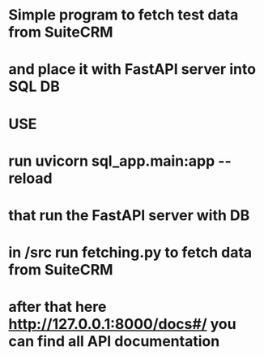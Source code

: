 # Simple program to fetch test data from SuiteCRM
# and place it with FastAPI server into SQL DB
# USE
# run uvicorn sql_app.main:app --reload
# that run the FastAPI server with DB
# in /src run fetching.py to fetch data from SuiteCRM
# after that here http://127.0.0.1:8000/docs#/ you can find all API documentation


 
